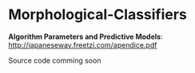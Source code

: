 # Morphological-Classifiers

<b>Algorithm Parameters and Predictive Models</b>:
http://japaneseway.freetzi.com/apendice.pdf


Source code comming soon
